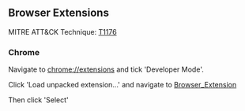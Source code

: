 ## Browser Extensions

MITRE ATT&CK Technique: [T1176](https://attack.mitre.org/wiki/Technique/T1176)


### Chrome

Navigate to [chrome://extensions](chrome://extensions) and tick 'Developer Mode'.

Click 'Load unpacked extension...' and navigate to [Browser_Extension](../Payloads/Browser_Extension/)

Then click 'Select'